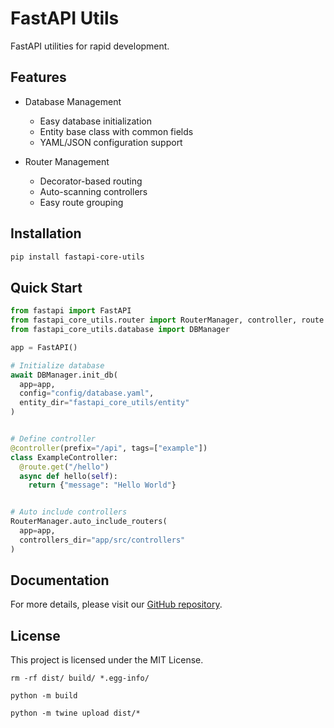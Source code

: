 # FastAPI Utils

FastAPI utilities for rapid development.

## Features

- Database Management
  - Easy database initialization
  - Entity base class with common fields
  - YAML/JSON configuration support

- Router Management
  - Decorator-based routing
  - Auto-scanning controllers
  - Easy route grouping

## Installation

```bash
pip install fastapi-core-utils
```

## Quick Start

```python
from fastapi import FastAPI
from fastapi_core_utils.router import RouterManager, controller, route
from fastapi_core_utils.database import DBManager

app = FastAPI()

# Initialize database
await DBManager.init_db(
  app=app,
  config="config/database.yaml",
  entity_dir="fastapi_core_utils/entity"
)


# Define controller
@controller(prefix="/api", tags=["example"])
class ExampleController:
  @route.get("/hello")
  async def hello(self):
    return {"message": "Hello World"}


# Auto include controllers
RouterManager.auto_include_routers(
  app=app,
  controllers_dir="app/src/controllers"
)
```

## Documentation

For more details, please visit our [GitHub repository](https://github.com/yourusername/fastapi-core-utils).

## License

This project is licensed under the MIT License. 



```shell
rm -rf dist/ build/ *.egg-info/
```
```shell
python -m build
```
```shell
python -m twine upload dist/*
```